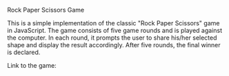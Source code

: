 Rock Paper Scissors Game

This is a simple implementation of the classic "Rock Paper Scissors" game in JavaScript. The game consists of five game rounds and is played against the computer. 
In each round, it prompts the user to share his/her selected shape and display the result accordingly. After five rounds, the final winner is declared.

Link to the game:
